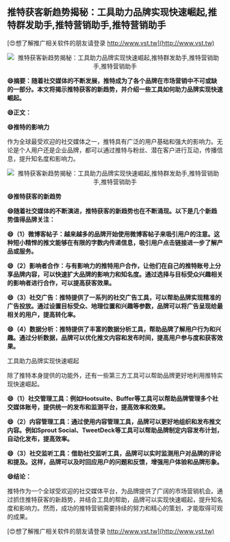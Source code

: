 ## **推特获客新趋势揭秘：工具助力品牌实现快速崛起,推特群发助手,推特营销助手,推特营销助手**

[😍想了解推广相关软件的朋友请登录 http://www.vst.tw](http://www.vst.tw)

 <center><img src="https://vst.tw/MP4/tuiguang/png/4.png" alt="推特获客新趋势揭秘：工具助力品牌实现快速崛起,推特群发助手,推特营销助手,推特营销助手"></center>

**😄摘要：随着社交媒体的不断发展，推特成为了各个品牌在市场营销中不可或缺的一部分。本文将揭示推特获客的新趋势，并介绍一些工具如何助力品牌实现快速崛起。**

**😄正文：**

**😄推特的影响力**

作为全球最受欢迎的社交媒体之一，推特具有广泛的用户基础和强大的影响力。无论是个人用户还是企业品牌，都可以通过推特与粉丝、潜在客户进行互动，传播信息，提升知名度和影响力。

 <center><img src="https://vst.tw/MP4/tuiguang/png/2.png" alt="推特获客新趋势揭秘：工具助力品牌实现快速崛起,推特群发助手,推特营销助手,推特营销助手"></center>

**😄推特获客的新趋势**

**😄随着社交媒体的不断演进，推特获客的新趋势也在不断涌现。以下是几个新趋势值得品牌关注：**

**😄（1）微博客帖子：越来越多的品牌开始使用微博客帖子来吸引用户的注意。这种短小精悍的推文能够在有限的字数内传递信息，吸引用户点击链接进一步了解产品或服务。**

**😄（2）影响者合作：与有影响力的推特用户合作，让他们在自己的推特账号上分享品牌内容，可以快速扩大品牌的影响力和知名度。通过选择与目标受众兴趣相关的影响者进行合作，可以提高获客效果。**

**😄（3）社交广告：推特提供了一系列的社交广告工具，可以帮助品牌实现精准的广告投放。通过设置目标受众、地理位置和兴趣等参数，品牌可以将广告呈现给最相关的用户，提高转化率。**

**😄（4）数据分析：推特提供了丰富的数据分析工具，帮助品牌了解用户行为和兴趣。通过分析数据，品牌可以优化推文内容和发布时间，提高用户参与度和获客效果。**

工具助力品牌实现快速崛起

除了推特本身提供的功能外，还有一些第三方工具可以帮助品牌更好地利用推特实现快速崛起。

**😄（1）社交管理工具：例如Hootsuite、Buffer等工具可以帮助品牌管理多个社交媒体账号，提供统一的发布和监测平台，提高效率和效果。**

**😄（2）内容管理工具：通过使用内容管理工具，品牌可以更好地组织和发布推文内容。例如Sprout Social、TweetDeck等工具可以帮助品牌制定内容发布计划，自动化发布，提高效率。**

**😄（3）社交监听工具：借助社交监听工具，品牌可以实时监测用户对品牌的评论和提及。这样，品牌可以及时回应用户的问题和反馈，增强用户体验和品牌形象。**

**😄结论：**

推特作为一个全球受欢迎的社交媒体平台，为品牌提供了广阔的市场营销机会。通过抓住推特获客的新趋势，并结合工具的帮助，品牌可以实现快速崛起，提升知名度和影响力。然而，成功的推特营销需要持续的努力和精心的策划，才能取得可观的成果。

[😍想了解推广相关软件的朋友请登录 http://www.vst.tw](http://www.vst.tw)



